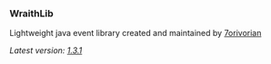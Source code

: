 ### WraithLib

Lightweight java event library created and maintained by [7orivorian](https://github.com/7orivorian)

_Latest version: [1.3.1](https://github.com/7orivorian/WraithLib/releases/tag/v1.3.1)_